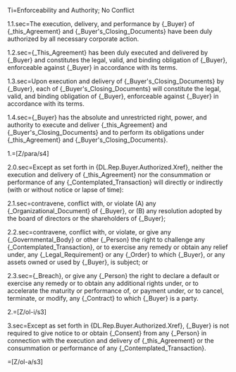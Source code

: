 Ti=Enforceability and Authority; No Conflict

1.1.sec=The execution, delivery, and performance by {_Buyer} of {_this_Agreement} and {_Buyer's_Closing_Documents} have been duly authorized by all necessary corporate action.

1.2.sec={_This_Agreement} has been duly executed and delivered by {_Buyer} and constitutes the legal, valid, and binding obligation of {_Buyer}, enforceable against {_Buyer} in accordance with its terms.

1.3.sec=Upon execution and delivery of {_Buyer's_Closing_Documents} by {_Buyer}, each of {_Buyer's_Closing_Documents} will constitute the legal, valid, and binding obligation of {_Buyer}, enforceable against {_Buyer} in accordance with its terms.

1.4.sec={_Buyer} has the absolute and unrestricted right, power, and authority to execute and deliver {_this_Agreement} and {_Buyer's_Closing_Documents} and to perform its obligations under {_this_Agreement} and {_Buyer's_Closing_Documents}.

1.=[Z/para/s4]

2.0.sec=Except as set forth in {DL.Rep.Buyer.Authorized.Xref}, neither the execution and delivery of {_this_Agreement} nor the consummation or performance of any {_Contemplated_Transaction} will directly or indirectly (with or without notice or lapse of time):

2.1.sec=contravene, conflict with, or violate (A) any {_Organizational_Document} of {_Buyer}, or (B) any resolution adopted by the board of directors or the shareholders of {_Buyer};

2.2.sec=contravene, conflict with, or violate, or give any {_Governmental_Body} or other {_Person} the right to challenge any {_Contemplated_Transaction}, or to exercise any remedy or obtain any relief under, any {_Legal_Requirement} or any {_Order} to which {_Buyer}, or any assets owned or used by {_Buyer}, is subject; or

2.3.sec={_Breach}, or give any {_Person} the right to declare a default or exercise any remedy or to obtain any additional rights under, or to accelerate the maturity or performance of, or payment under, or to cancel, terminate, or modify, any {_Contract} to which {_Buyer} is a party.

2.=[Z/ol-i/s3]

3.sec=Except as set forth in {DL.Rep.Buyer.Authorized.Xref}, {_Buyer} is not required to give notice to or obtain {_Consent} from any {_Person} in connection with the execution and delivery of {_this_Agreement} or the consummation or performance of any {_Contemplated_Transaction}.

=[Z/ol-a/s3]
